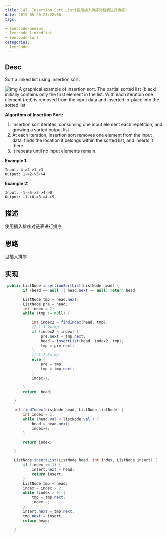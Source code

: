 ```yaml
---
title: 147. Insertion Sort List(使用插入排序对链表进行排序)
date: 2019-05-20 21:22:06
tags:

- leetcode-medium
- leetcode-linkedlist
- leetcode-sort
categories:
- leetCode
---
```


## Desc

Sort a linked list using insertion sort.



![img](https://upload.wikimedia.org/wikipedia/commons/0/0f/Insertion-sort-example-300px.gif)
A graphical example of insertion sort. The partial sorted list (black) initially contains only the first element in the list.
With each iteration one element (red) is removed from the input data and inserted in-place into the sorted list

**Algorithm of Insertion Sort:**

1. Insertion sort iterates, consuming one input element each repetition, and growing a sorted output list.
2. At each iteration, insertion sort removes one element from the input data, finds the location it belongs within the sorted list, and inserts it there.
3. It repeats until no input elements remain.


**Example 1:**

```
Input: 4->2->1->3
Output: 1->2->3->4
```

**Example 2:**

```
Input: -1->5->3->4->0
Output: -1->0->3->4->5
```

## 描述

使用插入排序对链表进行排序



## 思路

见插入排序

## 实现

```java
 public ListNode insertionSortList(ListNode head) {
        if (head == null || head.next == null) return head;

        ListNode tmp = head.next;
        ListNode pre = head;
        int index = 2;
        while (tmp != null) {

            int index2 = findIndex(head, tmp);
            // 1 3 2=tmp
            if (index2 < index) {
                pre.next = tmp.next;
                head = insertList(head, index2, tmp);
                tmp = pre.next;
            }
            // 1 2 3=tmp
            else {
                pre = tmp;
                tmp = tmp.next;
            }
            index++;

        }
        return  head;

    }

    int findIndex(ListNode head, ListNode listNode) {
        int index = 1;
        while (head.val < listNode.val ) {
            head = head.next;
            index++;
        }

        return index;

    }

    ListNode insertList(ListNode head, int index, ListNode insert) {
        if (index == 1) {
            insert.next = head;
            return insert;
        }
        ListNode tmp = head;
        index = index - 2;
        while (index > 0) {
            tmp = tmp.next;
            index--;
        }
        insert.next = tmp.next;
        tmp.next = insert;
        return head;

    }

```

